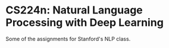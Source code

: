 # CS224n: Natural Language Processing with Deep Learning
Some of the assignments for Stanford's NLP class.